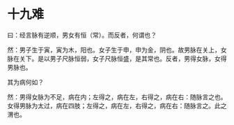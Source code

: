 # 十九难



曰：经言脉有逆顺，男女有恒（常）。而反者，何谓也？


然：男子生于寅，寅为木，阳也。女子生于申，申为金，阴也。故男脉在关上，女脉在关下。是以男子尺脉恒弱，女子尺脉恒盛，是其常也。反者，男得女脉，女得男脉也。


其为病何如？


然：男得女脉为不足，病在内；左得之，病在左，右得之，病在右：随脉言之也。女得男脉为太过，病在四肢；左得之，病在左，右得之，病在右：随脉言之。此之渭也。